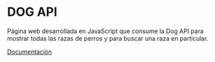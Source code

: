 # DOG API

Página web desarrollada en JavaScript que consume la Dog API para mostrar todas las razas de perros y para buscar una raza en particular.

[Documentación](https://dogapi.dog/)
